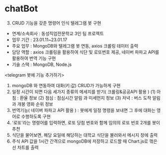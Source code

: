 # chatBot

3) CRUD 기능을 갖춘 명령어 인식 텔레그램 봇 구현
- 연계/소속회사 : 동성직업전문학교 3인 팀 프로젝트
- 업무 기간 : 23.01.11~23.01.17
- 주요 업무 : MongoDB와 텔레그램 봇 연동, axios 크롤링 데이터 출력
- 담당 역할 : axios 크롤링을 활용하여 식단 및 로또번호 제공, 네이버 파파고 API를 활용하여 번역 기능 구현
- 기술 스택 : MongoDB, Node.js

<telegram 봇에 기능 추가하기>
1) mongoDB 와 연동하여 대화(키:값) CRUD가 가능하게 구현
2) 일정 시간이 되면 다음 세가지 종류의 메세지를 받기( 크롤링&공공API 활용 )
(1) 아침 : 환율 정보
(2) 점심 : 점심시간 알림 과 미세먼지 정보
(3) 저녁 : 버스 도착 알림과 개봉 영화 순위 정보
3) 번역기능( 네이버 파파고 API 활용 ) : 봇에게 일정 명령을 보내면 그 후에 대화는 영어로 수행하도록 구현
4) '로또'라는 명령어를 입력하면, 로또 당첨 번호와 함께 임의의 로또 번호 2개를 봇이 추천
5) 식단을 물어보면, 해당 요일에 해당하는 대학교 식단을 불러와서 메시지 창에 출력
6) 주식 API 값을 1시간 간격으로 mongoDB에 저장하고 로드할 때 Chart.js로 꺾은 선 차트를 출력
